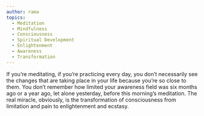 ```yaml
---
author: rama
topics:
  - Meditation
  - Mindfulness
  - Consciousness
  - Spiritual Development
  - Enlightenment
  - Awareness
  - Transformation
---
```


If you’re meditating, if you’re practicing every day, you don’t necessarily see the changes that are taking place in your life because you’re so close to them. You don’t remember how limited your awareness field was six months ago or a year ago, let alone yesterday, before this morning’s meditation. The real miracle, obviously, is the transformation of consciousness from limitation and pain to enlightenment and ecstasy.
